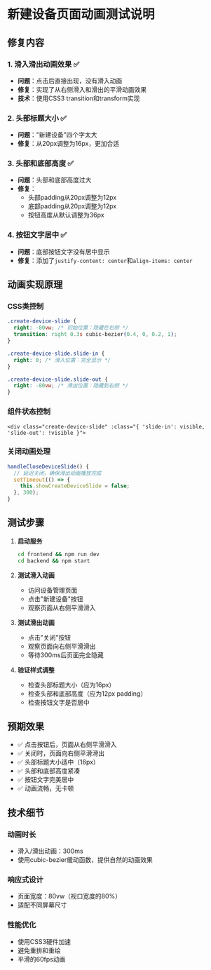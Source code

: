 # 新建设备页面动画测试说明

## 修复内容

### 1. 滑入滑出动画效果 ✅
- **问题**：点击后直接出现，没有滑入动画
- **修复**：实现了从右侧滑入和滑出的平滑动画效果
- **技术**：使用CSS3 transition和transform实现

### 2. 头部标题大小 ✅
- **问题**："新建设备"四个字太大
- **修复**：从20px调整为16px，更加合适

### 3. 头部和底部高度 ✅
- **问题**：头部和底部高度过大
- **修复**：
  - 头部padding从20px调整为12px
  - 底部padding从20px调整为12px
  - 按钮高度从默认调整为36px

### 4. 按钮文字居中 ✅
- **问题**：底部按钮文字没有居中显示
- **修复**：添加了`justify-content: center`和`align-items: center`

## 动画实现原理

### CSS类控制
```css
.create-device-slide {
  right: -80vw; /* 初始位置：隐藏在右侧 */
  transition: right 0.3s cubic-bezier(0.4, 0, 0.2, 1);
}

.create-device-slide.slide-in {
  right: 0; /* 滑入位置：完全显示 */
}

.create-device-slide.slide-out {
  right: -80vw; /* 滑出位置：隐藏到右侧 */
}
```

### 组件状态控制
```vue
<div class="create-device-slide" :class="{ 'slide-in': visible, 'slide-out': !visible }">
```

### 关闭动画处理
```javascript
handleCloseDeviceSlide() {
  // 延迟关闭，确保滑出动画播放完成
  setTimeout(() => {
    this.showCreateDeviceSlide = false;
  }, 300);
}
```

## 测试步骤

1. **启动服务**
   ```bash
   cd frontend && npm run dev
   cd backend && npm start
   ```

2. **测试滑入动画**
   - 访问设备管理页面
   - 点击"新建设备"按钮
   - 观察页面从右侧平滑滑入

3. **测试滑出动画**
   - 点击"关闭"按钮
   - 观察页面向右侧平滑滑出
   - 等待300ms后页面完全隐藏

4. **验证样式调整**
   - 检查头部标题大小（应为16px）
   - 检查头部和底部高度（应为12px padding）
   - 检查按钮文字是否居中

## 预期效果

- ✅ 点击按钮后，页面从右侧平滑滑入
- ✅ 关闭时，页面向右侧平滑滑出
- ✅ 头部标题大小适中（16px）
- ✅ 头部和底部高度紧凑
- ✅ 按钮文字完美居中
- ✅ 动画流畅，无卡顿

## 技术细节

### 动画时长
- 滑入/滑出动画：300ms
- 使用cubic-bezier缓动函数，提供自然的动画效果

### 响应式设计
- 页面宽度：80vw（视口宽度的80%）
- 适配不同屏幕尺寸

### 性能优化
- 使用CSS3硬件加速
- 避免重排和重绘
- 平滑的60fps动画
